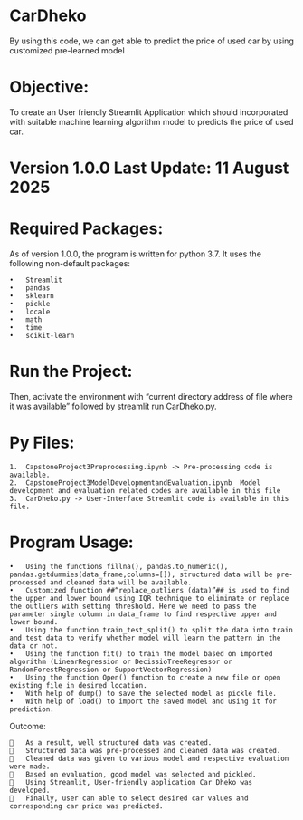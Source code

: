 # CarDheko
By using this code, we can get able to predict the price of used car by using customized pre-learned model
# Objective:
To create an User friendly Streamlit Application which should incorporated with suitable machine learning algorithm model to predicts the price of used car.
# Version 1.0.0 Last Update: 11 August 2025
# Required Packages:
As of version 1.0.0, the program is written for python 3.7. It uses the following non-default packages:
```
•	Streamlit
•	pandas
•	sklearn
•	pickle
•	locale
•	math
•	time
•	scikit-learn
```
# Run the Project:
Then, activate the environment with “current directory address of file where it was available” followed by streamlit run CarDheko.py.
# Py Files:
```
1.	CapstoneProject3Preprocessing.ipynb -> Pre-processing code is available.
2.	CapstoneProject3ModelDevelopmentandEvaluation.ipynb  Model development and evaluation related codes are available in this file
3.	CarDheko.py -> User-Interface Streamlit code is available in this file.
```
# Program Usage:
```
•	Using the functions fillna(), pandas.to_numeric(), pandas.getdummies(data_frame,columns=[]), structured data will be pre-processed and cleaned data will be available.
•	Customized function ##“replace_outliers (data)”## is used to find the upper and lower bound using IQR technique to eliminate or replace the outliers with setting threshold. Here we need to pass the parameter single column in data_frame to find respective upper and lower bound.
•	Using the function train_test_split() to split the data into train and test data to verify whether model will learn the pattern in the data or not.
•	Using the function fit() to train the model based on imported algorithm (LinearRegression or DecissioTreeRegressor or RandomForestRegression or SupportVectorRegression)
•	Using the function Open() function to create a new file or open existing file in desired location.
•	With help of dump() to save the selected model as pickle file.
•	With help of load() to import the saved model and using it for prediction.
```
Outcome:
```
	As a result, well structured data was created.
	Structured data was pre-processed and cleaned data was created.
	Cleaned data was given to various model and respective evaluation were made.
	Based on evaluation, good model was selected and pickled.
	Using Streamlit, User-friendly application Car Dheko was developed.
	Finally, user can able to select desired car values and corresponding car price was predicted.
```

